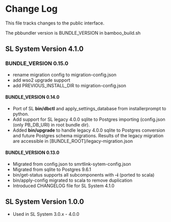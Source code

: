 # Change Log

This file tracks changes to the public interface. 

The pbbundler version is BUNDLE_VERSION in bamboo_build.sh

## SL System Version 4.1.0

### BUNDLE_VERSION 0.15.0

- rename migration config to migration-config.json
- add wso2 upgrade support
- add PREVIOUS_INSTALL_DIR to migration-config.json


#### BUNDLE_VERSION 0.14.0

- Port of SL **bin/dbctl** and apply_settings_database from installerprompt to python. 
- Add support for SL legacy 4.0.0 sqlite to Postgres importing (config.json (only PB_DB_URI) in root bundle dir).
- Added **bin/upgrade** to handle legacy 4.0.0 sqlite to Postgres conversion and future Postgres schema migrations. Results of the legacy migration are accessible in [BUNDLE_ROOT]/legacy-migration.json

#### BUNDLE_VERSION 0.13.0

- Migrated from config.json to smrtlink-sytem-config.json
- Migrated from sqlite to Postgres 9.6.1
- bin/get-status supports all subcomponents with **-i** (ported to scala)
- bin/apply-config migrated to scala to remove duplication
- Introduced CHANGELOG file for SL System 4.1.0

## SL System Version 1.0.0

- Used in SL System 3.0.x - 4.0.0